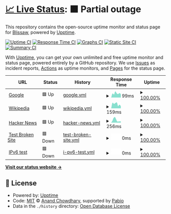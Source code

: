 # [📈 Live Status](https://blissaw.github.io/uptime): <!--live status--> **🟧 Partial outage**

This repository contains the open-source uptime monitor and status page for [Blissaw](https://blissaw.github.io/uptime), powered by [Upptime](https://github.com/upptime/upptime).

[![Uptime CI](https://github.com/blissaw/uptime/workflows/Uptime%20CI/badge.svg)](https://github.com/blissaw/uptime/actions?query=workflow%3A%22Uptime+CI%22)
[![Response Time CI](https://github.com/blissaw/uptime/workflows/Response%20Time%20CI/badge.svg)](https://github.com/blissaw/uptime/actions?query=workflow%3A%22Response+Time+CI%22)
[![Graphs CI](https://github.com/blissaw/uptime/workflows/Graphs%20CI/badge.svg)](https://github.com/blissaw/uptime/actions?query=workflow%3A%22Graphs+CI%22)
[![Static Site CI](https://github.com/blissaw/uptime/workflows/Static%20Site%20CI/badge.svg)](https://github.com/blissaw/uptime/actions?query=workflow%3A%22Static+Site+CI%22)
[![Summary CI](https://github.com/blissaw/uptime/workflows/Summary%20CI/badge.svg)](https://github.com/blissaw/uptime/actions?query=workflow%3A%22Summary+CI%22)

With [Upptime](https://upptime.js.org), you can get your own unlimited and free uptime monitor and status page, powered entirely by a GitHub repository. We use [Issues](https://github.com/blissaw/uptime/issues) as incident reports, [Actions](https://github.com/blissaw/uptime/actions) as uptime monitors, and [Pages](https://blissaw.github.io/uptime) for the status page.

<!--start: status pages-->
<!-- This summary is generated by Upptime (https://github.com/upptime/upptime) -->
<!-- Do not edit this manually, your changes will be overwritten -->
<!-- prettier-ignore -->
| URL | Status | History | Response Time | Uptime |
| --- | ------ | ------- | ------------- | ------ |
| <img alt="" src="https://icons.duckduckgo.com/ip3/www.google.com.ico" height="13"> [Google](https://www.google.com) | 🟩 Up | [google.yml](https://github.com/Blissaw/uptime/commits/HEAD/history/google.yml) | <details><summary><img alt="Response time graph" src="./graphs/google/response-time-week.png" height="20"> 99ms</summary><br><a href="https://blissaw.github.io/uptime/history/google"><img alt="Response time 98" src="https://img.shields.io/endpoint?url=https%3A%2F%2Fraw.githubusercontent.com%2FBlissaw%2Fuptime%2FHEAD%2Fapi%2Fgoogle%2Fresponse-time.json"></a><br><a href="https://blissaw.github.io/uptime/history/google"><img alt="24-hour response time 85" src="https://img.shields.io/endpoint?url=https%3A%2F%2Fraw.githubusercontent.com%2FBlissaw%2Fuptime%2FHEAD%2Fapi%2Fgoogle%2Fresponse-time-day.json"></a><br><a href="https://blissaw.github.io/uptime/history/google"><img alt="7-day response time 99" src="https://img.shields.io/endpoint?url=https%3A%2F%2Fraw.githubusercontent.com%2FBlissaw%2Fuptime%2FHEAD%2Fapi%2Fgoogle%2Fresponse-time-week.json"></a><br><a href="https://blissaw.github.io/uptime/history/google"><img alt="30-day response time 92" src="https://img.shields.io/endpoint?url=https%3A%2F%2Fraw.githubusercontent.com%2FBlissaw%2Fuptime%2FHEAD%2Fapi%2Fgoogle%2Fresponse-time-month.json"></a><br><a href="https://blissaw.github.io/uptime/history/google"><img alt="1-year response time 98" src="https://img.shields.io/endpoint?url=https%3A%2F%2Fraw.githubusercontent.com%2FBlissaw%2Fuptime%2FHEAD%2Fapi%2Fgoogle%2Fresponse-time-year.json"></a></details> | <details><summary><a href="https://blissaw.github.io/uptime/history/google">100.00%</a></summary><a href="https://blissaw.github.io/uptime/history/google"><img alt="All-time uptime 100.00%" src="https://img.shields.io/endpoint?url=https%3A%2F%2Fraw.githubusercontent.com%2FBlissaw%2Fuptime%2FHEAD%2Fapi%2Fgoogle%2Fuptime.json"></a><br><a href="https://blissaw.github.io/uptime/history/google"><img alt="24-hour uptime 100.00%" src="https://img.shields.io/endpoint?url=https%3A%2F%2Fraw.githubusercontent.com%2FBlissaw%2Fuptime%2FHEAD%2Fapi%2Fgoogle%2Fuptime-day.json"></a><br><a href="https://blissaw.github.io/uptime/history/google"><img alt="7-day uptime 100.00%" src="https://img.shields.io/endpoint?url=https%3A%2F%2Fraw.githubusercontent.com%2FBlissaw%2Fuptime%2FHEAD%2Fapi%2Fgoogle%2Fuptime-week.json"></a><br><a href="https://blissaw.github.io/uptime/history/google"><img alt="30-day uptime 100.00%" src="https://img.shields.io/endpoint?url=https%3A%2F%2Fraw.githubusercontent.com%2FBlissaw%2Fuptime%2FHEAD%2Fapi%2Fgoogle%2Fuptime-month.json"></a><br><a href="https://blissaw.github.io/uptime/history/google"><img alt="1-year uptime 100.00%" src="https://img.shields.io/endpoint?url=https%3A%2F%2Fraw.githubusercontent.com%2FBlissaw%2Fuptime%2FHEAD%2Fapi%2Fgoogle%2Fuptime-year.json"></a></details>
| <img alt="" src="https://icons.duckduckgo.com/ip3/en.wikipedia.org.ico" height="13"> [Wikipedia](https://en.wikipedia.org) | 🟩 Up | [wikipedia.yml](https://github.com/Blissaw/uptime/commits/HEAD/history/wikipedia.yml) | <details><summary><img alt="Response time graph" src="./graphs/wikipedia/response-time-week.png" height="20"> 159ms</summary><br><a href="https://blissaw.github.io/uptime/history/wikipedia"><img alt="Response time 223" src="https://img.shields.io/endpoint?url=https%3A%2F%2Fraw.githubusercontent.com%2FBlissaw%2Fuptime%2FHEAD%2Fapi%2Fwikipedia%2Fresponse-time.json"></a><br><a href="https://blissaw.github.io/uptime/history/wikipedia"><img alt="24-hour response time 198" src="https://img.shields.io/endpoint?url=https%3A%2F%2Fraw.githubusercontent.com%2FBlissaw%2Fuptime%2FHEAD%2Fapi%2Fwikipedia%2Fresponse-time-day.json"></a><br><a href="https://blissaw.github.io/uptime/history/wikipedia"><img alt="7-day response time 159" src="https://img.shields.io/endpoint?url=https%3A%2F%2Fraw.githubusercontent.com%2FBlissaw%2Fuptime%2FHEAD%2Fapi%2Fwikipedia%2Fresponse-time-week.json"></a><br><a href="https://blissaw.github.io/uptime/history/wikipedia"><img alt="30-day response time 190" src="https://img.shields.io/endpoint?url=https%3A%2F%2Fraw.githubusercontent.com%2FBlissaw%2Fuptime%2FHEAD%2Fapi%2Fwikipedia%2Fresponse-time-month.json"></a><br><a href="https://blissaw.github.io/uptime/history/wikipedia"><img alt="1-year response time 223" src="https://img.shields.io/endpoint?url=https%3A%2F%2Fraw.githubusercontent.com%2FBlissaw%2Fuptime%2FHEAD%2Fapi%2Fwikipedia%2Fresponse-time-year.json"></a></details> | <details><summary><a href="https://blissaw.github.io/uptime/history/wikipedia">100.00%</a></summary><a href="https://blissaw.github.io/uptime/history/wikipedia"><img alt="All-time uptime 100.00%" src="https://img.shields.io/endpoint?url=https%3A%2F%2Fraw.githubusercontent.com%2FBlissaw%2Fuptime%2FHEAD%2Fapi%2Fwikipedia%2Fuptime.json"></a><br><a href="https://blissaw.github.io/uptime/history/wikipedia"><img alt="24-hour uptime 100.00%" src="https://img.shields.io/endpoint?url=https%3A%2F%2Fraw.githubusercontent.com%2FBlissaw%2Fuptime%2FHEAD%2Fapi%2Fwikipedia%2Fuptime-day.json"></a><br><a href="https://blissaw.github.io/uptime/history/wikipedia"><img alt="7-day uptime 100.00%" src="https://img.shields.io/endpoint?url=https%3A%2F%2Fraw.githubusercontent.com%2FBlissaw%2Fuptime%2FHEAD%2Fapi%2Fwikipedia%2Fuptime-week.json"></a><br><a href="https://blissaw.github.io/uptime/history/wikipedia"><img alt="30-day uptime 100.00%" src="https://img.shields.io/endpoint?url=https%3A%2F%2Fraw.githubusercontent.com%2FBlissaw%2Fuptime%2FHEAD%2Fapi%2Fwikipedia%2Fuptime-month.json"></a><br><a href="https://blissaw.github.io/uptime/history/wikipedia"><img alt="1-year uptime 100.00%" src="https://img.shields.io/endpoint?url=https%3A%2F%2Fraw.githubusercontent.com%2FBlissaw%2Fuptime%2FHEAD%2Fapi%2Fwikipedia%2Fuptime-year.json"></a></details>
| <img alt="" src="https://icons.duckduckgo.com/ip3/news.ycombinator.com.ico" height="13"> [Hacker News](https://news.ycombinator.com) | 🟩 Up | [hacker-news.yml](https://github.com/Blissaw/uptime/commits/HEAD/history/hacker-news.yml) | <details><summary><img alt="Response time graph" src="./graphs/hacker-news/response-time-week.png" height="20"> 256ms</summary><br><a href="https://blissaw.github.io/uptime/history/hacker-news"><img alt="Response time 280" src="https://img.shields.io/endpoint?url=https%3A%2F%2Fraw.githubusercontent.com%2FBlissaw%2Fuptime%2FHEAD%2Fapi%2Fhacker-news%2Fresponse-time.json"></a><br><a href="https://blissaw.github.io/uptime/history/hacker-news"><img alt="24-hour response time 359" src="https://img.shields.io/endpoint?url=https%3A%2F%2Fraw.githubusercontent.com%2FBlissaw%2Fuptime%2FHEAD%2Fapi%2Fhacker-news%2Fresponse-time-day.json"></a><br><a href="https://blissaw.github.io/uptime/history/hacker-news"><img alt="7-day response time 256" src="https://img.shields.io/endpoint?url=https%3A%2F%2Fraw.githubusercontent.com%2FBlissaw%2Fuptime%2FHEAD%2Fapi%2Fhacker-news%2Fresponse-time-week.json"></a><br><a href="https://blissaw.github.io/uptime/history/hacker-news"><img alt="30-day response time 269" src="https://img.shields.io/endpoint?url=https%3A%2F%2Fraw.githubusercontent.com%2FBlissaw%2Fuptime%2FHEAD%2Fapi%2Fhacker-news%2Fresponse-time-month.json"></a><br><a href="https://blissaw.github.io/uptime/history/hacker-news"><img alt="1-year response time 280" src="https://img.shields.io/endpoint?url=https%3A%2F%2Fraw.githubusercontent.com%2FBlissaw%2Fuptime%2FHEAD%2Fapi%2Fhacker-news%2Fresponse-time-year.json"></a></details> | <details><summary><a href="https://blissaw.github.io/uptime/history/hacker-news">100.00%</a></summary><a href="https://blissaw.github.io/uptime/history/hacker-news"><img alt="All-time uptime 100.00%" src="https://img.shields.io/endpoint?url=https%3A%2F%2Fraw.githubusercontent.com%2FBlissaw%2Fuptime%2FHEAD%2Fapi%2Fhacker-news%2Fuptime.json"></a><br><a href="https://blissaw.github.io/uptime/history/hacker-news"><img alt="24-hour uptime 100.00%" src="https://img.shields.io/endpoint?url=https%3A%2F%2Fraw.githubusercontent.com%2FBlissaw%2Fuptime%2FHEAD%2Fapi%2Fhacker-news%2Fuptime-day.json"></a><br><a href="https://blissaw.github.io/uptime/history/hacker-news"><img alt="7-day uptime 100.00%" src="https://img.shields.io/endpoint?url=https%3A%2F%2Fraw.githubusercontent.com%2FBlissaw%2Fuptime%2FHEAD%2Fapi%2Fhacker-news%2Fuptime-week.json"></a><br><a href="https://blissaw.github.io/uptime/history/hacker-news"><img alt="30-day uptime 100.00%" src="https://img.shields.io/endpoint?url=https%3A%2F%2Fraw.githubusercontent.com%2FBlissaw%2Fuptime%2FHEAD%2Fapi%2Fhacker-news%2Fuptime-month.json"></a><br><a href="https://blissaw.github.io/uptime/history/hacker-news"><img alt="1-year uptime 100.00%" src="https://img.shields.io/endpoint?url=https%3A%2F%2Fraw.githubusercontent.com%2FBlissaw%2Fuptime%2FHEAD%2Fapi%2Fhacker-news%2Fuptime-year.json"></a></details>
| <img alt="" src="https://icons.duckduckgo.com/ip3/thissitedoesnotexist.koj.co.ico" height="13"> [Test Broken Site](https://thissitedoesnotexist.koj.co) | 🟥 Down | [test-broken-site.yml](https://github.com/Blissaw/uptime/commits/HEAD/history/test-broken-site.yml) | <details><summary><img alt="Response time graph" src="./graphs/test-broken-site/response-time-week.png" height="20"> 0ms</summary><br><a href="https://blissaw.github.io/uptime/history/test-broken-site"><img alt="Response time 0" src="https://img.shields.io/endpoint?url=https%3A%2F%2Fraw.githubusercontent.com%2FBlissaw%2Fuptime%2FHEAD%2Fapi%2Ftest-broken-site%2Fresponse-time.json"></a><br><a href="https://blissaw.github.io/uptime/history/test-broken-site"><img alt="24-hour response time 0" src="https://img.shields.io/endpoint?url=https%3A%2F%2Fraw.githubusercontent.com%2FBlissaw%2Fuptime%2FHEAD%2Fapi%2Ftest-broken-site%2Fresponse-time-day.json"></a><br><a href="https://blissaw.github.io/uptime/history/test-broken-site"><img alt="7-day response time 0" src="https://img.shields.io/endpoint?url=https%3A%2F%2Fraw.githubusercontent.com%2FBlissaw%2Fuptime%2FHEAD%2Fapi%2Ftest-broken-site%2Fresponse-time-week.json"></a><br><a href="https://blissaw.github.io/uptime/history/test-broken-site"><img alt="30-day response time 0" src="https://img.shields.io/endpoint?url=https%3A%2F%2Fraw.githubusercontent.com%2FBlissaw%2Fuptime%2FHEAD%2Fapi%2Ftest-broken-site%2Fresponse-time-month.json"></a><br><a href="https://blissaw.github.io/uptime/history/test-broken-site"><img alt="1-year response time 0" src="https://img.shields.io/endpoint?url=https%3A%2F%2Fraw.githubusercontent.com%2FBlissaw%2Fuptime%2FHEAD%2Fapi%2Ftest-broken-site%2Fresponse-time-year.json"></a></details> | <details><summary><a href="https://blissaw.github.io/uptime/history/test-broken-site">100.00%</a></summary><a href="https://blissaw.github.io/uptime/history/test-broken-site"><img alt="All-time uptime 100.00%" src="https://img.shields.io/endpoint?url=https%3A%2F%2Fraw.githubusercontent.com%2FBlissaw%2Fuptime%2FHEAD%2Fapi%2Ftest-broken-site%2Fuptime.json"></a><br><a href="https://blissaw.github.io/uptime/history/test-broken-site"><img alt="24-hour uptime 100.00%" src="https://img.shields.io/endpoint?url=https%3A%2F%2Fraw.githubusercontent.com%2FBlissaw%2Fuptime%2FHEAD%2Fapi%2Ftest-broken-site%2Fuptime-day.json"></a><br><a href="https://blissaw.github.io/uptime/history/test-broken-site"><img alt="7-day uptime 100.00%" src="https://img.shields.io/endpoint?url=https%3A%2F%2Fraw.githubusercontent.com%2FBlissaw%2Fuptime%2FHEAD%2Fapi%2Ftest-broken-site%2Fuptime-week.json"></a><br><a href="https://blissaw.github.io/uptime/history/test-broken-site"><img alt="30-day uptime 100.00%" src="https://img.shields.io/endpoint?url=https%3A%2F%2Fraw.githubusercontent.com%2FBlissaw%2Fuptime%2FHEAD%2Fapi%2Ftest-broken-site%2Fuptime-month.json"></a><br><a href="https://blissaw.github.io/uptime/history/test-broken-site"><img alt="1-year uptime 100.00%" src="https://img.shields.io/endpoint?url=https%3A%2F%2Fraw.githubusercontent.com%2FBlissaw%2Fuptime%2FHEAD%2Fapi%2Ftest-broken-site%2Fuptime-year.json"></a></details>
| <img alt="" src="https://icons.duckduckgo.com/ip3/null.ico" height="13"> [IPv6 test](forwardemail.net) | 🟥 Down | [i-pv6-test.yml](https://github.com/Blissaw/uptime/commits/HEAD/history/i-pv6-test.yml) | <details><summary><img alt="Response time graph" src="./graphs/i-pv6-test/response-time-week.png" height="20"> 0ms</summary><br><a href="https://blissaw.github.io/uptime/history/i-pv6-test"><img alt="Response time 0" src="https://img.shields.io/endpoint?url=https%3A%2F%2Fraw.githubusercontent.com%2FBlissaw%2Fuptime%2FHEAD%2Fapi%2Fi-pv6-test%2Fresponse-time.json"></a><br><a href="https://blissaw.github.io/uptime/history/i-pv6-test"><img alt="24-hour response time 0" src="https://img.shields.io/endpoint?url=https%3A%2F%2Fraw.githubusercontent.com%2FBlissaw%2Fuptime%2FHEAD%2Fapi%2Fi-pv6-test%2Fresponse-time-day.json"></a><br><a href="https://blissaw.github.io/uptime/history/i-pv6-test"><img alt="7-day response time 0" src="https://img.shields.io/endpoint?url=https%3A%2F%2Fraw.githubusercontent.com%2FBlissaw%2Fuptime%2FHEAD%2Fapi%2Fi-pv6-test%2Fresponse-time-week.json"></a><br><a href="https://blissaw.github.io/uptime/history/i-pv6-test"><img alt="30-day response time 0" src="https://img.shields.io/endpoint?url=https%3A%2F%2Fraw.githubusercontent.com%2FBlissaw%2Fuptime%2FHEAD%2Fapi%2Fi-pv6-test%2Fresponse-time-month.json"></a><br><a href="https://blissaw.github.io/uptime/history/i-pv6-test"><img alt="1-year response time 0" src="https://img.shields.io/endpoint?url=https%3A%2F%2Fraw.githubusercontent.com%2FBlissaw%2Fuptime%2FHEAD%2Fapi%2Fi-pv6-test%2Fresponse-time-year.json"></a></details> | <details><summary><a href="https://blissaw.github.io/uptime/history/i-pv6-test">100.00%</a></summary><a href="https://blissaw.github.io/uptime/history/i-pv6-test"><img alt="All-time uptime 100.00%" src="https://img.shields.io/endpoint?url=https%3A%2F%2Fraw.githubusercontent.com%2FBlissaw%2Fuptime%2FHEAD%2Fapi%2Fi-pv6-test%2Fuptime.json"></a><br><a href="https://blissaw.github.io/uptime/history/i-pv6-test"><img alt="24-hour uptime 100.00%" src="https://img.shields.io/endpoint?url=https%3A%2F%2Fraw.githubusercontent.com%2FBlissaw%2Fuptime%2FHEAD%2Fapi%2Fi-pv6-test%2Fuptime-day.json"></a><br><a href="https://blissaw.github.io/uptime/history/i-pv6-test"><img alt="7-day uptime 100.00%" src="https://img.shields.io/endpoint?url=https%3A%2F%2Fraw.githubusercontent.com%2FBlissaw%2Fuptime%2FHEAD%2Fapi%2Fi-pv6-test%2Fuptime-week.json"></a><br><a href="https://blissaw.github.io/uptime/history/i-pv6-test"><img alt="30-day uptime 100.00%" src="https://img.shields.io/endpoint?url=https%3A%2F%2Fraw.githubusercontent.com%2FBlissaw%2Fuptime%2FHEAD%2Fapi%2Fi-pv6-test%2Fuptime-month.json"></a><br><a href="https://blissaw.github.io/uptime/history/i-pv6-test"><img alt="1-year uptime 100.00%" src="https://img.shields.io/endpoint?url=https%3A%2F%2Fraw.githubusercontent.com%2FBlissaw%2Fuptime%2FHEAD%2Fapi%2Fi-pv6-test%2Fuptime-year.json"></a></details>

<!--end: status pages-->

[**Visit our status website →**](https://blissaw.github.io/uptime)

## 📄 License

- Powered by: [Upptime](https://github.com/upptime/upptime)
- Code: [MIT](./LICENSE) © [Anand Chowdhary](https://anandchowdhary.com), supported by [Pabio](https://pabio.com)
- Data in the `./history` directory: [Open Database License](https://opendatacommons.org/licenses/odbl/1-0/)
